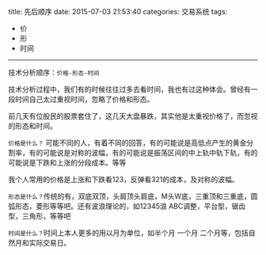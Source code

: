 title: 先后顺序
date: 2015-07-03 21:53:40
categories: 交易系统
tags:
- 价
- 形
- 时间
---
技术分析顺序：`价格-形态-时间`

技术分析过程中，我们有的时候往往过多去看时间，我也有过这种体会。曾经有一段时间自己太过重视时间，忽略了价格和形态。

前几天有位股民的股票套住了，这几天大盘暴跌，其实他是太重视价格了，而忽视的形态和时间。

`价格是什么？` 可能不同的人，有着不同的回答，有的可能说是高低点产生的黄金分割率，有的可能说是对称的波幅，有的可能说是振荡区间的中上轨中轨下轨，有的可能说是下跌和上涨的分段成本。等等

我个人常用的价格是上涨和下跌看123，反弹看321的成本，及对称的波幅。

`形态是什么？`传统的有，双底双顶，头肩顶头肩底，M头W底，三重顶和三重底，圆弧形态，菱形等等吧。还有波浪理论的，如12345浪 ABC调整，平台型，锯齿型，三角形，等等吧

`时间是什么？`时间上本人更多的用以月为单位，如半个月 一个月 二个月等，包括自然月和实际交易日。



